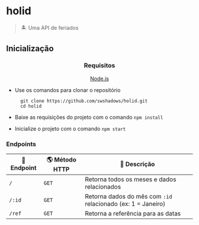 # holid

> 🏝 Uma API de feriados

## Inicialização

<div align=center>

### Requisitos

[Node.js](https://nodejs.org/en/)

</div>

- Use os comandos para clonar o repositório

  ```
    git clone https://github.com/swshadows/holid.git
    cd holid
  ```

- Baixe as requisições do projeto com o comando `npm install`
- Inicialize o projeto com o comando `npm start`

### Endpoints

| 🎯 Endpoint | 🌎 Método HTTP | 📄 Descrição                                                 |
| ----------- | -------------- | ------------------------------------------------------------ |
| `/`         | `GET`          | Retorna todos os meses e dados relacionados                  |
| `/:id`      | `GET`          | Retorna dados do mês com `:id` relacionado (ex: 1 = Janeiro) |
| `/ref`      | `GET`          | Retorna a referência para as datas                           |

